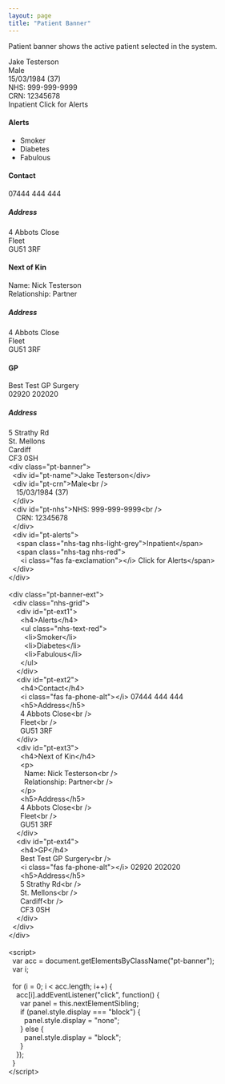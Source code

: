 ```yaml
---
layout: page
title: "Patient Banner"
---
```


Patient banner shows the active patient selected in the system.

<div class="pt-banner">
        <div id="pt-name">Jake Testerson</div>
        <div id="pt-crn">Male<br />
            15/03/1984 (37)
        </div>
        <div id="pt-nhs">NHS: 999-999-9999<br />
        CRN: 12345678
        </div>
        <div id="pt-alerts">
            <span class="nhs-tag nhs-light-grey">Inpatient</span>
            <span class="nhs-tag nhs-red">
                <i class="fas fa-exclamation"></i> Click for Alerts</span>
        </div> 
    </div> 
    
  <div class="pt-banner-ext">
        <div class="nhs-grid">
            <div id="pt-ext1">
                <h4>Alerts</h4>
                <ul class="nhs-text-red">
                    <li>Smoker</li>
                    <li>Diabetes</li>
                    <li>Fabulous</li>
                </ul>
            </div>
            <div id="pt-ext2">
                <h4>Contact</h4>
                <i class="fas fa-phone-alt"></i> 07444 444 444
                <h5>Address</h5>
                4 Abbots Close<br />
                Fleet<br />
                GU51 3RF
            </div>
  <div id="pt-ext3">
                <h4>Next of Kin</h4>
                <p>
                Name: Nick Testerson<br/>
                Relationship: Partner<br />
                </p>
                <h5>Address</h5>
                4 Abbots Close<br />
                Fleet<br />
                GU51 3RF
            </div>
  <div id="pt-ext4">
                <h4>GP</h4>
                Best Test GP Surgery<br />
                <i class="fas fa-phone-alt"></i> 02920 202020
                <h5>Address</h5>
                5 Strathy Rd<br /> 
                St. Mellons<br />
                Cardiff<br />
                CF3 0SH
            </div>
        </div>
    </div>

<script>
            var acc = document.getElementsByClassName("pt-banner");
            var i;
            
            for (i = 0; i < acc.length; i++) {
              acc[i].addEventListener("click", function() {
                var panel = this.nextElementSibling;
                if (panel.style.display === "block") {
                  panel.style.display = "none";
                } else {
                  panel.style.display = "block";
                }
              });
            }
            </script>

<div id="code">
&lt;div class="pt-banner"&gt;<br>
&nbsp; &lt;div id="pt-name"&gt;Jake
Testerson&lt;/div&gt;<br>
&nbsp; &lt;div id="pt-crn"&gt;Male&lt;br /&gt;<br>
&nbsp;&nbsp;&nbsp; 15/03/1984 (37)<br>
&nbsp; &lt;/div&gt;<br>
&nbsp; &lt;div id="pt-nhs"&gt;NHS: 999-999-9999&lt;br
/&gt;<br>
&nbsp;&nbsp;&nbsp; CRN: 12345678<br>
&nbsp; &lt;/div&gt;<br>
&nbsp; &lt;div id="pt-alerts"&gt;<br>
&nbsp;&nbsp;&nbsp; &lt;span class="nhs-tag
nhs-light-grey"&gt;Inpatient&lt;/span&gt;<br>
&nbsp;&nbsp;&nbsp; &lt;span class="nhs-tag
nhs-red"&gt;<br>
&nbsp;&nbsp;&nbsp;&nbsp;&nbsp; &lt;i class="fas
fa-exclamation"&gt;&lt;/i&gt; Click for
Alerts&lt;/span&gt;<br>
&nbsp; &lt;/div&gt;<br>
&lt;/div&gt;<br>
<br>
&lt;div class="pt-banner-ext"&gt;<br>
&nbsp; &lt;div class="nhs-grid"&gt;<br>
&nbsp;&nbsp;&nbsp; &lt;div id="pt-ext1"&gt;<br>
&nbsp;&nbsp;&nbsp;&nbsp;&nbsp;
&lt;h4&gt;Alerts&lt;/h4&gt;<br>
&nbsp;&nbsp;&nbsp;&nbsp;&nbsp; &lt;ul class="nhs-text-red"&gt;<br>
&nbsp;&nbsp;&nbsp;&nbsp;&nbsp;&nbsp;&nbsp;
&lt;li&gt;Smoker&lt;/li&gt;<br>
&nbsp;&nbsp;&nbsp;&nbsp;&nbsp;&nbsp;&nbsp;
&lt;li&gt;Diabetes&lt;/li&gt;<br>
&nbsp;&nbsp;&nbsp;&nbsp;&nbsp;&nbsp;&nbsp;
&lt;li&gt;Fabulous&lt;/li&gt;<br>
&nbsp;&nbsp;&nbsp;&nbsp;&nbsp; &lt;/ul&gt;<br>
&nbsp;&nbsp;&nbsp; &lt;/div&gt;<br>
&nbsp;&nbsp;&nbsp; &lt;div id="pt-ext2"&gt;<br>
&nbsp;&nbsp;&nbsp;&nbsp;&nbsp;
&lt;h4&gt;Contact&lt;/h4&gt;<br>
&nbsp;&nbsp;&nbsp;&nbsp;&nbsp; &lt;i class="fas
fa-phone-alt"&gt;&lt;/i&gt; 07444 444 444<br>
&nbsp;&nbsp;&nbsp;&nbsp;&nbsp;
&lt;h5&gt;Address&lt;/h5&gt;<br>
&nbsp;&nbsp;&nbsp;&nbsp;&nbsp; 4 Abbots
Close&lt;br /&gt;<br>
&nbsp;&nbsp;&nbsp;&nbsp;&nbsp; Fleet&lt;br
/&gt;<br>
&nbsp;&nbsp;&nbsp;&nbsp;&nbsp; GU51 3RF<br>
&nbsp;&nbsp;&nbsp; &lt;/div&gt;<br>
&nbsp;&nbsp;&nbsp; &lt;div id="pt-ext3"&gt;<br>
&nbsp;&nbsp;&nbsp;&nbsp;&nbsp;
&lt;h4&gt;Next of Kin&lt;/h4&gt;<br>
&nbsp;&nbsp;&nbsp;&nbsp;&nbsp; &lt;p&gt;<br>
&nbsp;&nbsp;&nbsp;&nbsp;&nbsp;&nbsp;&nbsp;
Name: Nick Testerson&lt;br /&gt;<br>
&nbsp;&nbsp;&nbsp;&nbsp;&nbsp;&nbsp;&nbsp;
Relationship: Partner&lt;br /&gt;<br>
&nbsp;&nbsp;&nbsp;&nbsp;&nbsp; &lt;/p&gt;<br>
&nbsp;&nbsp;&nbsp;&nbsp;&nbsp;
&lt;h5&gt;Address&lt;/h5&gt;<br>
&nbsp;&nbsp;&nbsp;&nbsp;&nbsp; 4 Abbots
Close&lt;br /&gt;<br>
&nbsp;&nbsp;&nbsp;&nbsp;&nbsp; Fleet&lt;br
/&gt;<br>
&nbsp;&nbsp;&nbsp;&nbsp;&nbsp; GU51 3RF<br>
&nbsp;&nbsp;&nbsp; &lt;/div&gt;<br>
&nbsp;&nbsp;&nbsp; &lt;div id="pt-ext4"&gt;<br>
&nbsp;&nbsp;&nbsp;&nbsp;&nbsp;
&lt;h4&gt;GP&lt;/h4&gt;<br>
&nbsp;&nbsp;&nbsp;&nbsp;&nbsp; Best Test GP
Surgery&lt;br /&gt;<br>
&nbsp;&nbsp;&nbsp;&nbsp;&nbsp; &lt;i class="fas
fa-phone-alt"&gt;&lt;/i&gt; 02920 202020<br>
&nbsp;&nbsp;&nbsp;&nbsp;&nbsp;
&lt;h5&gt;Address&lt;/h5&gt;<br>
&nbsp;&nbsp;&nbsp;&nbsp;&nbsp; 5 Strathy
Rd&lt;br /&gt;<br>
&nbsp;&nbsp;&nbsp;&nbsp;&nbsp; St.
Mellons&lt;br /&gt;<br>
&nbsp;&nbsp;&nbsp;&nbsp;&nbsp; Cardiff&lt;br
/&gt;<br>
&nbsp;&nbsp;&nbsp;&nbsp;&nbsp; CF3 0SH<br>
&nbsp;&nbsp;&nbsp; &lt;/div&gt;<br>
&nbsp; &lt;/div&gt;<br>
&lt;/div&gt;<br>
<br>
&lt;script&gt;<br>
&nbsp; var acc = document.getElementsByClassName("pt-banner");<br>
&nbsp; var i;<br>
<br>
&nbsp; for (i = 0; i &lt; acc.length; i++) {<br>
&nbsp;&nbsp;&nbsp; acc[i].addEventListener("click",
function() {<br>
&nbsp;&nbsp;&nbsp;&nbsp;&nbsp; var panel =
this.nextElementSibling;<br>
&nbsp;&nbsp;&nbsp;&nbsp;&nbsp; if
(panel.style.display === "block") {<br>
&nbsp;&nbsp;&nbsp;&nbsp;&nbsp;&nbsp;&nbsp;
panel.style.display = "none";<br>
&nbsp;&nbsp;&nbsp;&nbsp;&nbsp; } else {<br>
&nbsp;&nbsp;&nbsp;&nbsp;&nbsp;&nbsp;&nbsp;
panel.style.display = "block";<br>
&nbsp;&nbsp;&nbsp;&nbsp;&nbsp; }<br>
&nbsp;&nbsp;&nbsp; });<br>
&nbsp; }<br>
&lt;/script&gt;

</div>

<script>
window.onload = function() {
  document.getElementById('/components/patient-banner').className = 'nhs-fancy2';
};
</script>

